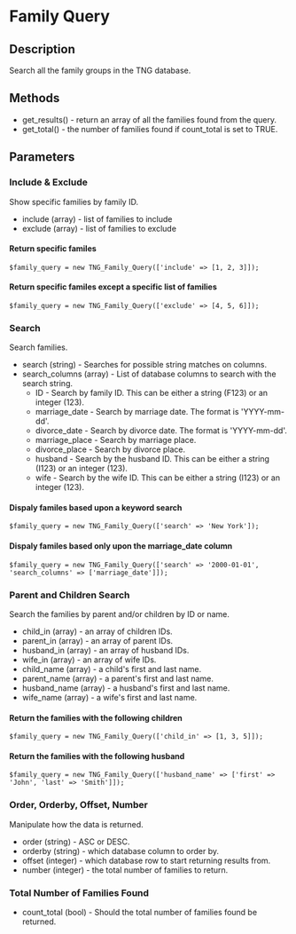 # Family Query

## Description
Search all the family groups in the TNG database. 

## Methods

* get_results() - return an array of all the families found from the query.
* get_total() - the number of families found if count_total is set to TRUE.

## Parameters

### Include & Exclude
Show specific families by family ID.

* include (array) - list of families to include
* exclude (array) - list of families to exclude

#### Return specific familes
````$family_query = new TNG_Family_Query(['include' => [1, 2, 3]]);````

#### Return specific familes except a specific list of families
````$family_query = new TNG_Family_Query(['exclude' => [4, 5, 6]]);````

### Search
Search families.

* search (string) - Searches for possible string matches on columns.
* search_columns (array) - List of database columns to search with the search string.
	* ID - Search by family ID. This can be either a string (F123) or an integer (123).
	* marriage_date - Search by marriage date. The format is 'YYYY-mm-dd'.
	* divorce_date - Search by divorce date. The format is 'YYYY-mm-dd'.
	* marriage_place - Search by marriage place.
	* divorce_place - Search by divorce place.
	* husband - Search by the husband ID. This can be either a string (I123) or an integer (123).
	* wife - Search by the wife ID. This can be either a string (I123) or an integer (123).
	
#### Dispaly familes based upon a keyword search
````$family_query = new TNG_Family_Query(['search' => 'New York']);````

#### Dispaly familes based only upon the marriage_date column
````$family_query = new TNG_Family_Query(['search' => '2000-01-01', 'search_columns' => ['marriage_date']]);````

### Parent and Children Search
Search the families by parent and/or children by ID or name.

* child_in (array) - an array of children IDs.
* parent_in (array) - an array of parent IDs.
* husband_in (array) - an array of husband IDs.
* wife_in (array) - an array of wife IDs.
* child_name (array) - a child's first and last name.
* parent_name (array) - a parent's first and last name.
* husband_name (array) - a husband's first and last name.
* wife_name (array) - a wife's first and last name.

#### Return the families with the following children
````$family_query = new TNG_Family_Query(['child_in' => [1, 3, 5]]);````

#### Return the families with the following husband
````$family_query = new TNG_Family_Query(['husband_name' => ['first' => 'John', 'last' => 'Smith']]);````

### Order, Orderby, Offset, Number
Manipulate how the data is returned.

* order (string) - ASC or DESC.
* orderby (string) - which database column to order by.
* offset (integer) - which database row to start returning results from.
* number (integer) - the total number of families to return.

### Total Number of Families Found

* count_total (bool) - Should the total number of families found be returned.